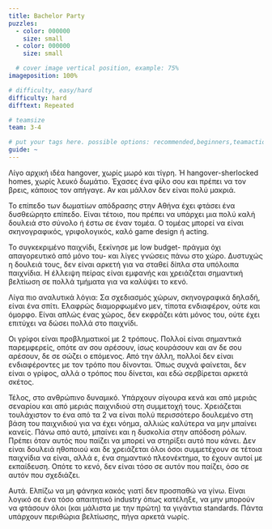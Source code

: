```yaml
---
title: Bachelor Party
puzzles:
  - color: 000000
    size: small
  - color: 000000
    size: small

  # cover image vertical position, example: 75%
imageposition: 100%

# difficulty, easy/hard
difficulty: hard
difftext: Repeated

# teamsize
team: 3-4

# put your tags here. possible options: recommended,beginners,teamaction,duet
guide: ~
---
```


Λίγο αρχική ιδέα hangover, χωρίς μωρό και τίγρη. Ή hangover-sherlocked homes, χωρίς λευκό δωμάτιο. Έχασες ένα φίλο σου και πρέπει να τον βρεις, κάποιος τον απήγαγε.
Αν και μάλλον δεν είναι πολύ μακριά.

Το επίπεδο των δωματίων απόδρασης στην Αθήνα έχει φτάσει ένα δυσθεώρητο επίπεδο. Είναι τέτοιο, που πρέπει να υπάρχει μια πολύ καλή δουλειά στο σύνολο ή έστω σε έναν τομέα.
Ο τομέας μπορεί να είναι σκηνογραφικός, γριφολογικός, καλό game design ή acting.

Το συγκεκριμένο παιχνίδι, ξεκίνησε με low budget- πράγμα όχι απαγορευτικό από μόνο του- και λίγες γνώσεις πάνω στο χώρο. Δυστυχώς η δουλειά τους, δεν είναι αρκετή για να
σταθεί δίπλα στα υπόλοιπα παιχνίδια. Η έλλειψη πείρας είναι εμφανής και χρειάζεται σημαντική βελτίωση σε πολλά τμήματα για να καλύψει το κενό.

Λίγα πιο αναλυτικά λόγια:
Σα σχεδιασμός χώρων, σκηνογραφικά δηλαδή, είναι ένα σπίτι. Ελαφρώς διαμορφωμένο μεν, τίποτα ενδιαφέρον, ούτε και όμορφο. Είναι απλώς ένας χώρος, δεν εκφράζει κάτι μόνος του,
ούτε έχει επιτύχει να δώσει πολλά στο παιχνίδι.

Οι γρίφοι είναι προβληματικοί με 2 τρόπους. Πολλοί είναι σημαντικά παρεμφερείς, οπότε αν σου αρέσουν, ίσως κουράσουν και αν δε σου αρέσουν, δε σε σώζει ο επόμενος.
Από την άλλη, πολλοί δεν είναι ενδιαφέροντες με τον τρόπο που δίνονται. Όπως συχνά φαίνεται, δεν είναι ο γρίφος, αλλά ο τρόπος που δίνεται, και εδώ σερβίρεται αρκετά σκέτος.

Τέλος, στο ανθρώπινο δυναμικό. Υπάρχουν σίγουρα κενά και από μεριάς σεναρίου και από μεριάς παιχνιδιού στη συμμετοχή τους. Χρειάζεται τουλάχιστον το ένα από τα 2 να είναι
πολύ περισσότερο δουλεμένο στη βάση του παιχνιδιού για να έχει νόημα, αλλιώς καλύτερα να μην μπαίνει κανείς. Πάνω από αυτό, μπαίνει και η δυσκολία στην απόδοση ρόλων.
Πρέπει όταν αυτός που παίζει να μπορεί να στηρίξει αυτό που κάνει. Δεν είναι δουλειά ηθοποιού και δε χρειάζεται όλοι όσοι συμμετέχουν σε τέτοια παιχνίδια να είναι, αλλά ε,
ένα σημαντικό πλεονέκτημα, το έχουν αυτοί με εκπαίδευση. Οπότε το κενό, δεν είναι τόσο σε αυτόν που παίζει, όσο σε αυτόν που σχεδιάζει.

Αυτά. Ελπίζω να μη φάνηκα κακός γιατί δεν προσπαθώ να γίνω. Είναι λογικό σε ένα τόσο απαιτητικό industry όπως κατέληξε, να μην μπορούν να φτάσουν όλοι (και μάλιστα με την
πρώτη) τα γιγάντια standards. Πάντα υπάρχουν περιθώρια βελτίωσης, πήγα αρκετά νωρίς.
